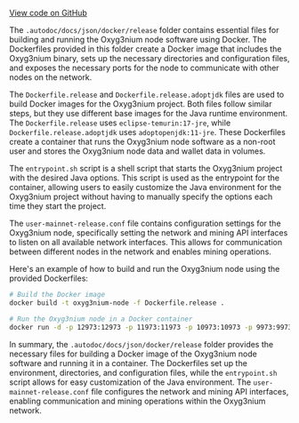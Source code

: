 [View code on GitHub](https://github.com/oxyg3nium/oxyg3nium/.autodoc/docs/json/docker/release)

The `.autodoc/docs/json/docker/release` folder contains essential files for building and running the Oxyg3nium node software using Docker. The Dockerfiles provided in this folder create a Docker image that includes the Oxyg3nium binary, sets up the necessary directories and configuration files, and exposes the necessary ports for the node to communicate with other nodes on the network.

The `Dockerfile.release` and `Dockerfile.release.adoptjdk` files are used to build Docker images for the Oxyg3nium project. Both files follow similar steps, but they use different base images for the Java runtime environment. The `Dockerfile.release` uses `eclipse-temurin:17-jre`, while `Dockerfile.release.adoptjdk` uses `adoptopenjdk:11-jre`. These Dockerfiles create a container that runs the Oxyg3nium node software as a non-root user and stores the Oxyg3nium node data and wallet data in volumes.

The `entrypoint.sh` script is a shell script that starts the Oxyg3nium project with the desired Java options. This script is used as the entrypoint for the container, allowing users to easily customize the Java environment for the Oxyg3nium project without having to manually specify the options each time they start the project.

The `user-mainnet-release.conf` file contains configuration settings for the Oxyg3nium node, specifically setting the network and mining API interfaces to listen on all available network interfaces. This allows for communication between different nodes in the network and enables mining operations.

Here's an example of how to build and run the Oxyg3nium node using the provided Dockerfiles:

```bash
# Build the Docker image
docker build -t oxyg3nium-node -f Dockerfile.release .

# Run the Oxyg3nium node in a Docker container
docker run -d -p 12973:12973 -p 11973:11973 -p 10973:10973 -p 9973:9973 -v /path/to/data:/oxyg3nium-home/.oxyg3nium -v /path/to/wallets:/oxyg3nium-home/.oxyg3nium-wallets oxyg3nium-node
```

In summary, the `.autodoc/docs/json/docker/release` folder provides the necessary files for building a Docker image of the Oxyg3nium node software and running it in a container. The Dockerfiles set up the environment, directories, and configuration files, while the `entrypoint.sh` script allows for easy customization of the Java environment. The `user-mainnet-release.conf` file configures the network and mining API interfaces, enabling communication and mining operations within the Oxyg3nium network.
